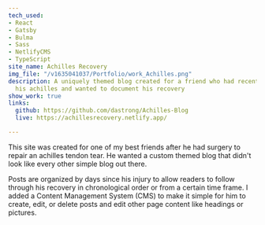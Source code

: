 ```yaml
---
tech_used:
- React
- Gatsby
- Bulma
- Sass
- NetlifyCMS
- TypeScript
site_name: Achilles Recovery
img_file: "/v1635041037/Portfolio/work_Achilles.png"
description: A uniquely themed blog created for a friend who had recently ruptured
  his achilles and wanted to document his recovery
show_work: true
links:
  github: https://github.com/dastrong/Achilles-Blog
  live: https://achillesrecovery.netlify.app/

---
```

This site was created for one of my best friends after he had surgery to repair an achilles tendon tear. He wanted a custom themed blog that didn't look like every other simple blog out there.

Posts are organized by days since his injury to allow readers to follow through his recovery in chronological order or from a certain time frame. I added a Content Management System (CMS) to make it simple for him to create, edit, or delete posts and edit other page content like headings or pictures.